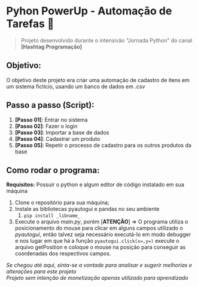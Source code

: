# Pyhon PowerUp - Automação de Tarefas 🤖
> Projeto desenvolvido durante o intensivão "Jornada Python" do canal **[Hashtag Programação]**

## Objetivo:
O objetivo deste projeto era criar uma automação de cadastro de itens em um sistema fictício, usando um banco de dados em *.csv*

## Passo a passo (Script):
1. **[Passo 01]**: Entrar no sistema
1. **[Passo 02]**: Fazer o login
1. **[Passo 03]**: Importar a base de dados
1. **[Passo 04]**: Cadastrar um produto
1. **[Passo 05]**: Repetir o processo de cadastro para os outros produtos da base

## Como rodar o programa:
**Requisitos:** Possuir o python e algum editor de código instalado em sua máquina

1. Clone o repositório para sua máquina;
2. Instale as bibliotecas pyautogui e pandas no seu ambiente
    1. `pip install _libname_`
4. Execute o arquivo _main.py_, porém [**ATENÇÃO**] => O programa utiliza o posicionamento do mouse para clicar em alguns campos utilizado o *pyautogui*, então talvez seja necessário executá-lo em modo debugger e nos lugar em que há a função `pyautogui.click(x=,y=)` execute o arquivo getPosition e coloque o mouse na posição para conseguir as coordenadas dos respectivos campos.

*Se chegou até aqui, sinta-se a vontade para analisar e sugerir melhorias e alterações para este projeto*\
*Projeto sem intenção de monetização apenas utilizado para aprendizado*
